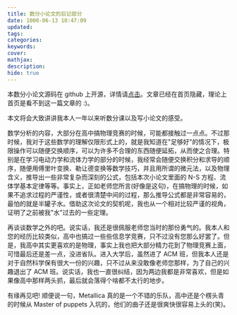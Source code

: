 ```yaml
---
title: 数分小论文的后记部分
date: 1000-06-13 10:47:09
updated:
tags:
categories:
keywords:
cover:
mathjax:
description:
hide: true
---
```


本数分小论文源码在 github 上开源，详情请[点击](https://github.com/DarkSharpness/DarkSharpness/blob/main/Tex/MA2/essay.tex)。文章已经在首页隐藏，理论上首页是看不到这一篇文章的 :)。

本文将会大致讲讲我本人一年以来听数分课以及写小论文的感受。

数学分析的内容，大部分在高中搞物理竞赛的时候，可能都接触过一点点。不过那时候，我对于这些数学的理解仅限形式上的，就是我知道在"足够好"的情况下，极限操作可以随便交换顺序，可以为许多不合理的东西随便延拓，从而使之合理。特别是在学习电动力学和流体力学的部分的时候，我经常会随便交换积分和求导的顺序，随便用傅里叶变换、勒让德变换等数学技巧，并且用所谓的微元法，以及物理含义，推导出一些非常复杂而深刻的公式，包括本次小论文里面的 N-S 方程、流体学基本定律等等。事实上，正如老师您所言(好像是这句)，在搞物理的时候，如果不追求过程的严谨性，或者很清楚中间的过程，那么推导公式都是非常容易的，最怕的就是半罐子水。借助这次论文的契机呢，我也从一个相对比较严谨的视角，证明了之前被我"水"过去的一些定理。

再谈谈数学之外的吧。说实话，我还是很佩服老师您当时的那份勇气的。我本人和您的经历比较类似，高中也搞过一些些信息学竞赛，只不过没有您那么好罢了。但是，我高中其实更喜欢的是物理，事实上我也把大部分精力花到了物理竞赛上面，可惜最后还是差一点，没进省队。进入大学后，虽然进了 ACM 班，但我本人还是对于自然科学保有很大一份的兴趣，只不过从来没敢像老师您那样，为了自己的兴趣退出了 ACM 班。说实话，我也一直很纠结，因为两边我都是非常喜欢，但是如果像高中那样两头抓，最后就会落得个啥都不太行的地步。

有缘再见吧! 顺便说一句，Metallica 真的是一个不错的乐队，高中还是个楞头青的时候从 Master of puppets 入坑的，他们的曲子还是很爽快很容易上头的(笑)。
